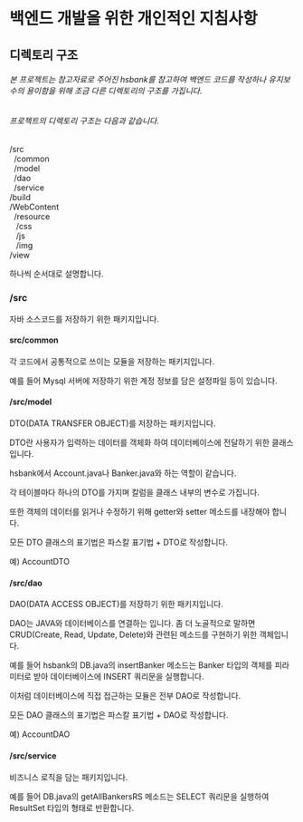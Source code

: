 # 백엔드 개발을 위한 개인적인 지침사항

## 디렉토리 구조

###### 본 프로젝트는 참고자료로 주어진 hsbank를 참고하여 백엔드 코드를 작성하나 유지보수의 용이함을 위해 조금 다른 디렉토리의 구조를 가집니다.

###### 프로젝트의 디렉토리 구조는 다음과 같습니다.

/src   
&nbsp;  /common   
&nbsp;  /model   
&nbsp;  /dao    
&nbsp;  /service    
/build   
/WebContent   
&nbsp;  /resource   
&nbsp;&nbsp;    /css   
&nbsp;&nbsp;    /js   
&nbsp;&nbsp;    /img   
    /view   
    
    
    
하나씩 순서대로 설명합니다.

### /src

자바 소스코드를 저장하기 위한 패키지입니다.

#### src/common

각 코드에서 공통적으로 쓰이는 모듈을 저장하는 패키지입니다.

예를 들어 Mysql 서버에 저장하기 위한 계정 정보를 담은 설정파일 등이 있습니다.

#### /src/model

DTO(DATA TRANSFER OBJECT)를 저장하는 패키지입니다.

DTO란 사용자가 입력하는 데이터를 객체화 하여 데이터베이스에 전달하기 위한 클래스입니다.

hsbank에서 Account.java나 Banker.java와 하는 역할이 같습니다.

각 테이블마다 하나의 DTO를 가지며 칼럼을 클래스 내부의 변수로 가집니다.

또한 객체의 데이터를 읽거나 수정하기 위해 getter와 setter 메소드를 내장해야 합니다.

모든 DTO 클래스의 표기법은 파스칼 표기법 + DTO로 작성합니다.

예) AccountDTO 

#### /src/dao

DAO(DATA ACCESS OBJECT)를 저장하기 위한 패키지입니다.

DAO는 JAVA와 데이터베이스를 연결하는 입니다. 좀 더 노골적으로 말하면 CRUD(Create, Read, Update, Delete)와 관련된 메소드를 구현하기 위한 객체입니다.

예를 들어 hsbank의 DB.java의 insertBanker 메소드는 Banker 타입의 객체를 피라미터로 받아 데이터베이스에 INSERT 쿼리문을 실행합니다.

이처럼 데이터베이스에 직접 접근하는 모듈은 전부 DAO로 작성합니다.

모든 DAO 클래스의 표기법은 파스칼 표기법 + DAO로 작성합니다.

예) AccountDAO

#### /src/service

비즈니스 로직을 담는 패키지입니다.

예를 들어 DB.java의 getAllBankersRS 메소드는 SELECT 쿼리문을 실행하여 ResultSet 타입의 형태로 반환합니다.






